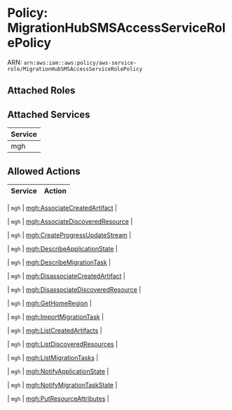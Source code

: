 # Policy: MigrationHubSMSAccessServiceRolePolicy

ARN: `arn:aws:iam::aws:policy/aws-service-role/MigrationHubSMSAccessServiceRolePolicy`

## Attached Roles

## Attached Services

| Service |
|---------|
| mgh |

## Allowed Actions

| Service | Action |
|:-------:|--------|

| `mgh` | [mgh:AssociateCreatedArtifact](../actions.md#mgh:associatecreatedartifact) |

| `mgh` | [mgh:AssociateDiscoveredResource](../actions.md#mgh:associatediscoveredresource) |

| `mgh` | [mgh:CreateProgressUpdateStream](../actions.md#mgh:createprogressupdatestream) |

| `mgh` | [mgh:DescribeApplicationState](../actions.md#mgh:describeapplicationstate) |

| `mgh` | [mgh:DescribeMigrationTask](../actions.md#mgh:describemigrationtask) |

| `mgh` | [mgh:DisassociateCreatedArtifact](../actions.md#mgh:disassociatecreatedartifact) |

| `mgh` | [mgh:DisassociateDiscoveredResource](../actions.md#mgh:disassociatediscoveredresource) |

| `mgh` | [mgh:GetHomeRegion](../actions.md#mgh:gethomeregion) |

| `mgh` | [mgh:ImportMigrationTask](../actions.md#mgh:importmigrationtask) |

| `mgh` | [mgh:ListCreatedArtifacts](../actions.md#mgh:listcreatedartifacts) |

| `mgh` | [mgh:ListDiscoveredResources](../actions.md#mgh:listdiscoveredresources) |

| `mgh` | [mgh:ListMigrationTasks](../actions.md#mgh:listmigrationtasks) |

| `mgh` | [mgh:NotifyApplicationState](../actions.md#mgh:notifyapplicationstate) |

| `mgh` | [mgh:NotifyMigrationTaskState](../actions.md#mgh:notifymigrationtaskstate) |

| `mgh` | [mgh:PutResourceAttributes](../actions.md#mgh:putresourceattributes) |
